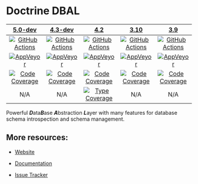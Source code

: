 # Doctrine DBAL

|                   [5.0-dev][5.0]                    |                   [4.3-dev][4.3]                    |                     [4.2][4.2]                      |                     [3.10][3.10]                      |                     [3.9][3.9]                      |
|:---------------------------------------------------:|:---------------------------------------------------:|:---------------------------------------------------:|:-----------------------------------------------------:|:---------------------------------------------------:|
|      [![GitHub Actions][GA 5.0 image]][GA 5.0]      |      [![GitHub Actions][GA 4.3 image]][GA 4.3]      |      [![GitHub Actions][GA 4.2 image]][GA 4.2]      |      [![GitHub Actions][GA 3.10 image]][GA 3.10]      |      [![GitHub Actions][GA 3.9 image]][GA 3.9]      |
|   [![AppVeyor][AppVeyor 5.0 image]][AppVeyor 5.0]   |   [![AppVeyor][AppVeyor 4.3 image]][AppVeyor 4.3]   |   [![AppVeyor][AppVeyor 4.2 image]][AppVeyor 4.2]   |   [![AppVeyor][AppVeyor 3.10 image]][AppVeyor 3.10]   |   [![AppVeyor][AppVeyor 3.9 image]][AppVeyor 3.9]   |
| [![Code Coverage][Coverage 5.0 image]][CodeCov 5.0] | [![Code Coverage][Coverage 4.3 image]][CodeCov 4.3] | [![Code Coverage][Coverage 4.2 image]][CodeCov 4.2] | [![Code Coverage][Coverage 3.10 image]][CodeCov 3.10] | [![Code Coverage][Coverage 3.9 image]][CodeCov 3.9] |
|                         N/A                         |                         N/A                         |     [![Type Coverage][TypeCov image]][TypeCov]      |                         N/A                           |                         N/A                         |

Powerful ***D***ata***B***ase ***A***bstraction ***L***ayer with many features for database schema introspection and schema management.

## More resources:

* [Website](http://www.doctrine-project.org/projects/dbal.html)
* [Documentation](http://docs.doctrine-project.org/projects/doctrine-dbal/en/latest/)
* [Issue Tracker](https://github.com/doctrine/dbal/issues)

  [Coverage 5.0 image]: https://codecov.io/gh/doctrine/dbal/branch/5.0.x/graph/badge.svg
  [5.0]: https://github.com/doctrine/dbal/tree/5.0.x
  [CodeCov 5.0]: https://codecov.io/gh/doctrine/dbal/branch/5.0.x
  [AppVeyor 5.0]: https://ci.appveyor.com/project/doctrine/dbal/branch/5.0.x
  [AppVeyor 5.0 image]: https://ci.appveyor.com/api/projects/status/i88kitq8qpbm0vie/branch/5.0.x?svg=true
  [GA 5.0]: https://github.com/doctrine/dbal/actions?query=workflow%3A%22Continuous+Integration%22+branch%3A5.0.x
  [GA 5.0 image]: https://github.com/doctrine/dbal/workflows/Continuous%20Integration/badge.svg?branch=5.0.x

  [Coverage 4.3 image]: https://codecov.io/gh/doctrine/dbal/branch/4.3.x/graph/badge.svg
  [4.3]: https://github.com/doctrine/dbal/tree/4.3.x
  [CodeCov 4.3]: https://codecov.io/gh/doctrine/dbal/branch/4.3.x
  [AppVeyor 4.3]: https://ci.appveyor.com/project/doctrine/dbal/branch/4.3.x
  [AppVeyor 4.3 image]: https://ci.appveyor.com/api/projects/status/i88kitq8qpbm0vie/branch/4.3.x?svg=true
  [GA 4.3]: https://github.com/doctrine/dbal/actions?query=workflow%3A%22Continuous+Integration%22+branch%3A4.3.x
  [GA 4.3 image]: https://github.com/doctrine/dbal/workflows/Continuous%20Integration/badge.svg?branch=4.3.x

  [Coverage 4.2 image]: https://codecov.io/gh/doctrine/dbal/branch/4.2.x/graph/badge.svg
  [4.2]: https://github.com/doctrine/dbal/tree/4.2.x
  [CodeCov 4.2]: https://codecov.io/gh/doctrine/dbal/branch/4.2.x
  [AppVeyor 4.2]: https://ci.appveyor.com/project/doctrine/dbal/branch/4.2.x
  [AppVeyor 4.2 image]: https://ci.appveyor.com/api/projects/status/i88kitq8qpbm0vie/branch/4.2.x?svg=true
  [GA 4.2]: https://github.com/doctrine/dbal/actions?query=workflow%3A%22Continuous+Integration%22+branch%3A4.2.x
  [GA 4.2 image]: https://github.com/doctrine/dbal/workflows/Continuous%20Integration/badge.svg?branch=4.2.x
  [TypeCov]: https://shepherd.dev/github/doctrine/dbal
  [TypeCov image]: https://shepherd.dev/github/doctrine/dbal/coverage.svg

  [Coverage 3.10 image]: https://codecov.io/gh/doctrine/dbal/branch/3.10.x/graph/badge.svg
  [3.10]: https://github.com/doctrine/dbal/tree/3.10.x
  [CodeCov 3.10]: https://codecov.io/gh/doctrine/dbal/branch/3.10.x
  [AppVeyor 3.10]: https://ci.appveyor.com/project/doctrine/dbal/branch/3.10.x
  [AppVeyor 3.10 image]: https://ci.appveyor.com/api/projects/status/i88kitq8qpbm0vie/branch/3.10.x?svg=true
  [GA 3.10]: https://github.com/doctrine/dbal/actions?query=workflow%3A%22Continuous+Integration%22+branch%3A3.10.x
  [GA 3.10 image]: https://github.com/doctrine/dbal/workflows/Continuous%20Integration/badge.svg?branch=3.10.x

  [Coverage 3.9 image]: https://codecov.io/gh/doctrine/dbal/branch/3.9.x/graph/badge.svg
  [3.9]: https://github.com/doctrine/dbal/tree/3.9.x
  [CodeCov 3.9]: https://codecov.io/gh/doctrine/dbal/branch/3.9.x
  [AppVeyor 3.9]: https://ci.appveyor.com/project/doctrine/dbal/branch/3.9.x
  [AppVeyor 3.9 image]: https://ci.appveyor.com/api/projects/status/i88kitq8qpbm0vie/branch/3.9.x?svg=true
  [GA 3.9]: https://github.com/doctrine/dbal/actions?query=workflow%3A%22Continuous+Integration%22+branch%3A3.9.x
  [GA 3.9 image]: https://github.com/doctrine/dbal/workflows/Continuous%20Integration/badge.svg?branch=3.9.x
